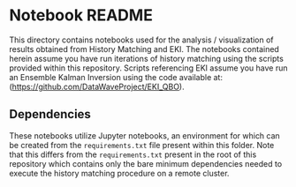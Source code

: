 # Notebook README
This directory contains notebooks used for the analysis / visualization of results obtained from History Matching and EKI. 
The notebooks contained herein assume you have run iterations of history matching using the scripts provided within this repository. Scripts referencing EKI assume you have run an Ensemble Kalman Inversion using the code available at: (https://github.com/DataWaveProject/EKI_QBO).

## Dependencies
These notebooks utilize Jupyter notebooks, an environment for which can be created from the `requirements.txt` file present within this folder. Note that this differs from the `requirements.txt` present in the root of this repository which contains only the bare minimum dependencies needed to execute the history matching procedure on a remote cluster. 